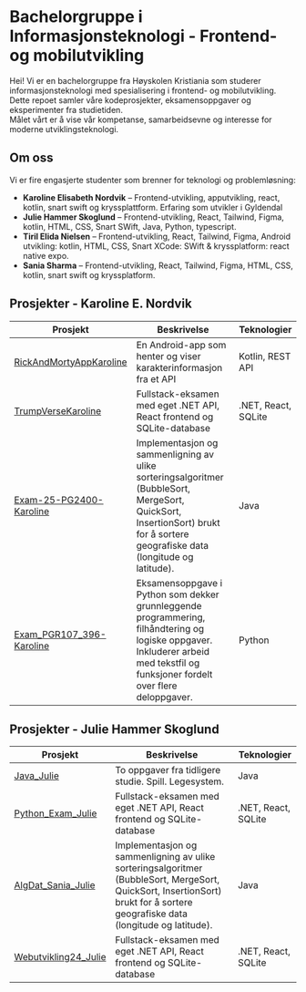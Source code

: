 # Bachelorgruppe i Informasjonsteknologi - Frontend- og mobilutvikling

Hei! Vi er en bachelorgruppe fra Høyskolen Kristiania som studerer informasjonsteknologi med spesialisering i frontend- og mobilutvikling.  
Dette repoet samler våre kodeprosjekter, eksamensoppgaver og eksperimenter fra studietiden.  
Målet vårt er å vise vår kompetanse, samarbeidsevne og interesse for moderne utviklingsteknologi.

## Om oss

Vi er fire engasjerte studenter som brenner for teknologi og problemløsning:

- **Karoline Elisabeth Nordvik** – Frontend-utvikling, apputvikling, react, kotlin, snart swift og kryssplattform. Erfaring som utvikler i Gyldendal
- **Julie Hammer Skoglund** – Frontend-utvikling, React, Tailwind, Figma, kotlin, HTML, CSS, Snart SWift, Java, Python, typescript.
- **Tiril Elida Nielsen** – Frontend-utvikling, React, Tailwind, Figma, Android utvikling: kotlin, HTML, CSS, Snart XCode: SWift & kryssplatform: react native expo. 
- **Sania Sharma** – Frontend-utvikling, React, Tailwind, Figma, HTML, CSS, kotlin, snart swift og kryssplatform.

## Prosjekter - Karoline E. Nordvik

| Prosjekt | Beskrivelse | Teknologier |
|-----------|--------------|--------------|
| [RickAndMortyAppKaroline](./RickAndMortyAppKaroline) | En Android-app som henter og viser karakterinformasjon fra et API | Kotlin, REST API |
| [TrumpVerseKaroline](./EksamenWebutviklingKaroline) | Fullstack-eksamen med eget .NET API, React frontend og SQLite-database | .NET, React, SQLite |
| [Exam-25-PG2400-Karoline](./Exam-25-PG2400-Karoline) | Implementasjon og sammenligning av ulike sorteringsalgoritmer (BubbleSort, MergeSort, QuickSort, InsertionSort) brukt for å sortere geografiske data (longitude og latitude). | Java |
| [Exam_PGR107_396-Karoline](./Exam_PGR107_396-Karoline) | Eksamensoppgave i Python som dekker grunnleggende programmering, filhåndtering og logiske oppgaver. Inkluderer arbeid med tekstfil og funksjoner fordelt over flere deloppgaver. | Python |


## Prosjekter - Julie Hammer Skoglund
| Prosjekt | Beskrivelse | Teknologier |
|-----------|--------------|--------------|
| [Java_Julie](./Java_Julie) | To oppgaver fra tidligere studie. Spill. Legesystem. | Java |
| [Python_Exam_Julie](./Python_exam_Julie) | Fullstack-eksamen med eget .NET API, React frontend og SQLite-database | .NET, React, SQLite |
| [AlgDat_Sania_Julie](./AlgDat_Sania_Julie) | Implementasjon og sammenligning av ulike sorteringsalgoritmer (BubbleSort, MergeSort, QuickSort, InsertionSort) brukt for å sortere geografiske data (longitude og latitude). | Java |
| [Webutvikling24_Julie](./Webutvikling24_Julie) | Fullstack-eksamen med eget .NET API, React frontend og SQLite-database | .NET, React, SQLite |
